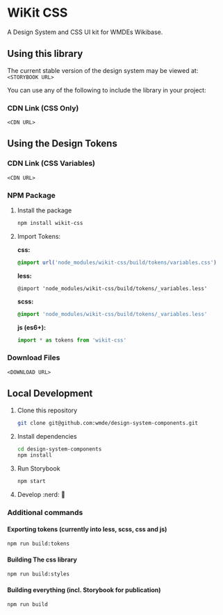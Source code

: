 # WiKit CSS

A Design System and CSS UI kit for WMDEs Wikibase.

## Using this library

The current stable version of the design system may be viewed at: `<STORYBOOK URL>`

You can use any of the following to include the library in your project:

### CDN Link (CSS Only)
`<CDN URL>`

## Using the Design Tokens

### CDN Link (CSS Variables)
`<CDN URL>`

### NPM Package

1. Install the package

    ```bash
    npm install wikit-css
    ```

1. Import Tokens:

    **css:**
    
    ```css
    @import url('node_modules/wikit-css/build/tokens/variables.css')
    ```
    
    **less:**

    ```less
    @import 'node_modules/wikit-css/build/tokens/_variables.less'
    ```

    **scss:**
    ```scss
    @import 'node_modules/wikit-css/build/tokens/_variables.less'
    ```

    **js (es6+):**
    ```js
    import * as tokens from 'wikit-css'
    ```

### Download Files

`<DOWNLOAD URL>`

## Local Development

1. Clone this repository

    ```bash
    git clone git@github.com:wmde/design-system-components.git
    ```

1. Install dependencies

    ```bash
    cd design-system-components
    npm install
    ```

1. Run Storybook

    ```bash
    npm start
    ```

1. Develop :nerd: :100:

### Additional commands

#### Exporting tokens (currently into less, scss, css and js)
 
```bash
npm run build:tokens
```

#### Building The css library

```bash
npm run build:styles
```

#### Building everything (incl. Storybook for publication)

```bash
npm run build
```
